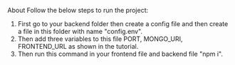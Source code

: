 About
Follow the below steps to run the project: 
1) First go to your backend folder then create a config file and then
create a file in this folder with name "config.env".
2) Then add three variables to this file PORT, MONGO_URI, FRONTEND_URL as shown in the tutorial.
3) Then run this command in your frontend file and backend file "npm i".
